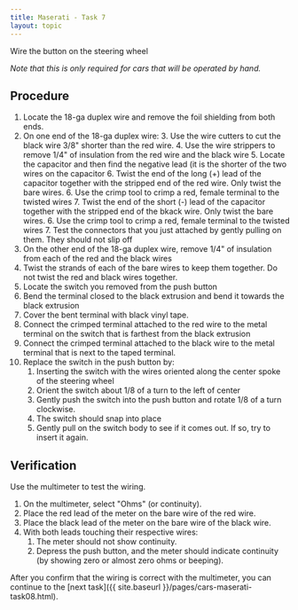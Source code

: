 ```yaml
---
title: Maserati - Task 7
layout: topic
---
```


Wire the button on the steering wheel

_Note that this is only required for cars that will be operated by hand._

## Procedure

1. Locate the 18-ga duplex wire and remove the foil shielding from both ends.
2. On one end of the 18-ga duplex wire:
	3. Use the wire cutters to cut the black wire 3/8" shorter than the red wire.
	4. Use the wire strippers to remove 1/4" of insulation from the red wire and the black wire
	5. Locate the capacitor and then find the negative lead (it is the shorter of the two wires on the capacitor
	6. Twist the end of the long (+) lead of the capacitor together with the stripped end of the red wire. Only twist the bare wires.
	6. Use the crimp tool to crimp a red, female terminal to the twisted wires
	7. Twist the end of the short (-) lead of the capacitor together with the stripped end of the bkack wire. Only twist the bare wires.
	6. Use the crimp tool to crimp a red, female terminal to the twisted wires
	7. Test the connectors that you just attached by gently pulling on them. They should not slip off
8. On the other end of the 18-ga duplex wire, remove 1/4" of insulation from each of the red and the black wires
9. Twist the strands of each of the bare wires to keep them together. Do not twist the red and black wires together.
8. Locate the switch you removed from the push button
9. Bend the terminal closed to the black extrusion and bend it towards the black extrusion
10. Cover the bent terminal with black vinyl tape.
11. Connect the crimped terminal attached to the red wire to the metal terminal on the switch that is farthest from the black extrusion
12. Connect the crimped terminal attached to the black wire to the metal terminal that is next to the taped terminal.
13. Replace the switch in the push button by:
	1. Inserting the switch with the wires oriented along the center spoke of the steering wheel
	2. Orient the switch about 1/8 of a turn to the left of center
	3. Gently push the switch into the push button and rotate 1/8 of a turn clockwise.
	4. The switch should snap into place
	5. Gently pull on the switch body to see if it comes out. If so, try to insert it again.

## Verification

Use the multimeter to test the wiring.
1. On the multimeter, select "Ohms" (or continuity).
2. Place the red lead of the meter on the bare wire of the red wire.
3. Place the black lead of the meter on the bare wire of the black wire.
4. With both leads touching their respective wires:
	1. The meter should not show continuity.
	2. Depress the push button, and the meter should indicate continuity (by showing zero or almost zero ohms or beeping).

After you confirm that the wiring is correct with the multimeter, you can continue to the [next task]({{ site.baseurl }}/pages/cars-maserati-task08.html).
